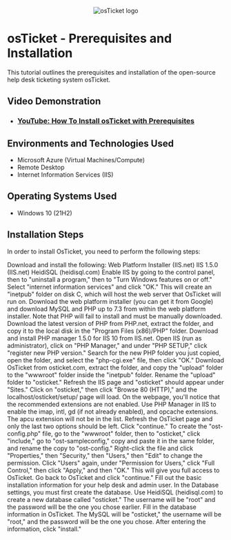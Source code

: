 <p align="center">
<img src="https://i.imgur.com/Clzj7Xs.png" alt="osTicket logo"/>
</p>

<h1>osTicket - Prerequisites and Installation</h1>
This tutorial outlines the prerequisites and installation of the open-source help desk ticketing system osTicket.<br />


<h2>Video Demonstration</h2>

- ### [YouTube: How To Install osTicket with Prerequisites](https://www.youtube.com)

<h2>Environments and Technologies Used</h2>

- Microsoft Azure (Virtual Machines/Compute)
- Remote Desktop
- Internet Information Services (IIS)

<h2>Operating Systems Used </h2>

- Windows 10</b> (21H2)


<h2>Installation Steps</h2>

<p>
</p>
<p>
In order to install OsTicket, you need to perform the following steps:

Download and install the following:
Web Platform Installer (IIS.net)
IIS 1.5.0 (IIS.net)
HeidiSQL (heidisql.com)
Enable IIS by going to the control panel, then to "uninstall a program," then to "Turn Windows features on or off." Select "internet information services" and click "OK." This will create an "inetpub" folder on disk C, which will host the web server that OsTicket will run on.
Download the web platform installer (you can get it from Google) and download MySQL and PHP up to 7.3 from within the web platform installer. Note that PHP will fail to install and must be manually downloaded.
Download the latest version of PHP from PHP.net, extract the folder, and copy it to the local disk in the "Program Files (x86)/PHP" folder.
Download and install PHP manager 1.5.0 for IIS 10 from IIS.net.
Open IIS (run as administrator), click on "PHP Manager," and under "PHP SETUP," click "register new PHP version." Search for the new PHP folder you just copied, open the folder, and select the "php-cgi.exe" file, then click "OK."
Download OsTicket from osticket.com, extract the folder, and copy the "upload" folder to the "wwwroot" folder inside the "inetpub" folder. Rename the "upload" folder to "osticket."
Refresh the IIS page and "osticket" should appear under "Sites." Click on "osticket," then click "Browse 80 (HTTP)," and the localhost/osticket/setup/ page will load.
On the webpage, you'll notice that the recommended extensions are not enabled. Use PHP Manager in IIS to enable the imap, intl, gd (if not already enabled), and opcache extensions. The apcu extension will not be in the list. Refresh the OsTicket page and only the last two options should be left. Click "continue."
To create the "ost-config.php" file, go to the "wwwroot" folder, then to "osticket," click "include," go to "ost-sampleconfig," copy and paste it in the same folder, and rename the copy to "ost-config." Right-click the file and click "Properties," then "Security," then "Users," then "Edit" to change the permission. Click "Users" again, under "Permission for Users," click "Full Control," then click "Apply," and then "OK." This will give you full access to OsTicket. Go back to OsTicket and click "continue."
Fill out the basic installation information for your help desk and admin user.
In the Database settings, you must first create the database. Use HeidiSQL (heidisql.com) to create a new database called "osticket." The username will be "root" and the password will be the one you chose earlier.
Fill in the database information in OsTicket. The MySQL will be "osticket," the username will be "root," and the password will be the one you chose. After entering the information, click "install."
